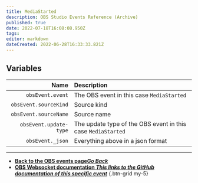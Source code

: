 ```yaml
---
title: MediaStarted
description: OBS Studio Events Reference (Archive)
published: true
date: 2022-07-18T16:08:08.950Z
tags: 
editor: markdown
dateCreated: 2022-06-28T16:33:33.821Z
---
```


## Variables

Name | Description
----:|:------------
`obsEvent.event` | The OBS event in this case `MediaStarted`
`obsEvent.sourceKind` | Source kind
`obsEvent.sourceName` | Source name
`obsEvent.update-type` | The update type of the OBS event in this case `MediaStarted`
`obsEvent._json` | Everything above in a json format

---

- [<i class="mdi mdi-chevron-left"></i>**Back to the OBS events page*Go Back***](/en/Broadcasters/OBS/Archive/Events)
- [<i class="mdi mdi-github"></i> **OBS Websocket documentation *This links to the GitHub documentation of this specific event***](https://github.com/obsproject/obs-websocket/blob/4.x-current/docs/generated/protocol.md#mediastarted)
{.btn-grid my-5}
